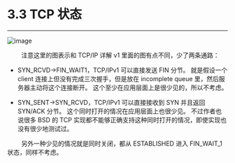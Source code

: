 # 3.3 TCP 状态
***

![image](/images/3.3/01.png)

&emsp;&emsp;
注意这里的图表示和 TCP/IP 详解 v1 里面的图有点不同，少了两条通路：

+ SYN\_RCVD-\>FIN\_WAIT1，TCP/IPv1 可以直接发送 FIN 分节。
就是假设一个 client 连接上但没有完成三次握手，但是放在 incomplete queue 里，然后服务器主动将这个连接断开。
这个至少在应用层面上是很少见的，所以不考虑。

+ SYN\_SENT-\>SYN\_RCVD，TCP/IPv1 可以直接接收到 SYN 并且返回 SYN/ACK 分节。
这个同时打开的情况在应用层面上也很少见。
不过作者也说很多 BSD 的 TCP 实现都不能够正确支持这种同时打开的情况，即使实现也没有很少地测试过。

&emsp;&emsp;
另外一种少见的情况就是同时关闭，都从 ESTABLISHED 进入 FIN\_WAIT\_1 状态，同样不考虑。
